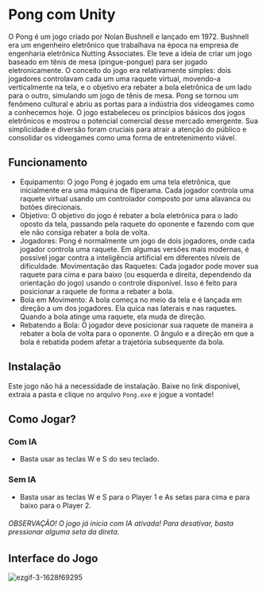 # Pong com Unity

O Pong é um jogo criado por Nolan Bushnell e lançado em 1972. Bushnell era um engenheiro eletrônico que trabalhava na época na empresa de engenharia eletrônica Nutting Associates. Ele teve a ideia de criar um jogo baseado em tênis de mesa (pingue-pongue) para ser jogado eletronicamente. O conceito do jogo era relativamente simples: dois jogadores controlavam cada um uma raquete virtual, movendo-a verticalmente na tela, e o objetivo era rebater a bola eletrônica de um lado para o outro, simulando um jogo de tênis de mesa. Pong se tornou um fenômeno cultural e abriu as portas para a indústria dos videogames como a conhecemos hoje. O jogo estabeleceu os princípios básicos dos jogos eletrônicos e mostrou o potencial comercial desse mercado emergente. Sua simplicidade e diversão foram cruciais para atrair a atenção do público e consolidar os videogames como uma forma de entretenimento viável.


## Funcionamento

- Equipamento: O jogo Pong é jogado em uma tela eletrônica, que inicialmente era uma máquina de fliperama. Cada jogador controla uma raquete virtual usando um controlador composto por uma alavanca ou botões direcionais.
- Objetivo: O objetivo do jogo é rebater a bola eletrônica para o lado oposto da tela, passando pela raquete do oponente e fazendo com que ele não consiga rebater a bola de volta.
- Jogadores: Pong é normalmente um jogo de dois jogadores, onde cada jogador controla uma raquete. Em algumas versões mais modernas, é possível jogar contra a inteligência artificial em diferentes níveis de dificuldade.
Movimentação das Raquetes: Cada jogador pode mover sua raquete para cima e para baixo (ou esquerda e direita, dependendo da orientação do jogo) usando o controle disponível. Isso é feito para posicionar a raquete de forma a rebater a bola.
- Bola em Movimento: A bola começa no meio da tela e é lançada em direção a um dos jogadores. Ela quica nas laterais e nas raquetes. Quando a bola atinge uma raquete, ela muda de direção.
- Rebatendo a Bola: O jogador deve posicionar sua raquete de maneira a rebater a bola de volta para o oponente. O ângulo e a direção em que a bola é rebatida podem afetar a trajetória subsequente da bola.


## Instalação
Este jogo não há a necessidade de instalação. Baixe no link disponível, extraia a pasta e clique no arquivo `Pong.exe` e jogue a vontade!


## Como Jogar?
### Com IA
- Basta usar as teclas W e S do seu teclado.
### Sem IA
- Basta usar as teclas W e S para o Player 1 e As setas para cima e para baixo para o Player 2.

###### OBSERVAÇÃO! O jogo já inicia com IA ativada! Para desativar, basta pressionar alguma seta da direta. 



## Interface do Jogo

![ezgif-3-1628f69295](https://github.com/josesmagalhaes/pong_game_with_unity/assets/31749933/604aa087-58d7-4884-ba1c-f28e2e5d4700)



